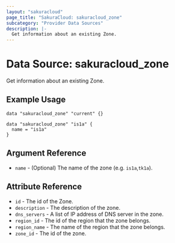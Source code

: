 ```yaml
---
layout: "sakuracloud"
page_title: "SakuraCloud: sakuracloud_zone"
subcategory: "Provider Data Sources"
description: |-
  Get information about an existing Zone.
---
```


# Data Source: sakuracloud_zone

Get information about an existing Zone.

## Example Usage

```hcl
data "sakuracloud_zone" "current" {}

data "sakuracloud_zone" "is1a" {
  name = "is1a"
}
```
## Argument Reference

* `name` - (Optional) The name of the zone (e.g. `is1a`,`tk1a`).



## Attribute Reference

* `id` - The id of the Zone.
* `description` - The description of the zone.
* `dns_servers` - A list of IP address of DNS server in the zone.
* `region_id` - The id of the region that the zone belongs.
* `region_name` - The name of the region that the zone belongs.
* `zone_id` - The id of the zone.



